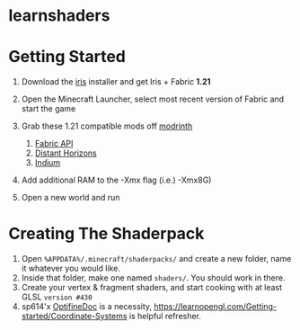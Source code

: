 # learnshaders

# Getting Started
1. Download the [iris](https://www.irisshaders.dev/download) installer and get Iris + Fabric **1.21**
2. Open the Minecraft Launcher, select most recent version of Fabric and start the game
3. Grab these 1.21 compatible mods off [modrinth](https://modrinth.com/mods)
   1. [Fabric API](https://modrinth.com/mod/fabric-api)
   2. [Distant Horizons](https://modrinth.com/mod/distanthorizons)
   3. [Indium](https://modrinth.com/mod/indium)

4. Add additional RAM to the -Xmx flag (i.e.) -Xmx8G)
5. Open a new world and run

# Creating The Shaderpack
1. Open `%APPDATA%/.minecraft/shaderpacks/` and create a new folder, name it whatever you would like.
2. Inside that folder, make one named `shaders/`. You should work in there.
3. Create your vertex & fragment shaders, and start cooking with at least GLSL `version #430`
4. sp614'x [OptifineDoc](https://github.com/sp614x/optifine/blob/master/OptiFineDoc/doc/shaders.txt) is a necessity, https://learnopengl.com/Getting-started/Coordinate-Systems is helpful refresher.